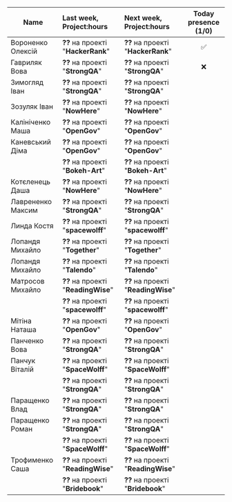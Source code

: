| Name              | Last week, Project:hours          |Next week, Project:hours             | Today presence (1/0)  |
| -------------     |:--------------                    | :-----                              |:-----:                       |
| Вороненко Олексій | **??** на проекті "**HackerRank**" |**??** на проекті "**HackerRank**"  |  :white_check_mark:          |                 
| Гавриляк Вова     | **??** на проекті "**StrongQA**"   |**??** на проекті "**StrongQA**"    |  :x:                         |
| Зимогляд Іван     | **??** на проекті "**StrongQA**"   |**??** на проекті "**StrongQA**"    |                              |
| Зозуляк Іван      | **??** на проекті "**NowHere**"    |**??** на проекті "**NowHere**"     |                              |
| Калініченко Маша  | **??** на проекті "**OpenGov**"    |**??** на проекті "**OpenGov**"     |                              |
| Каневський Діма   | **??** на проекті "**OpenGov**"    |**??** на проекті "**OpenGov**"     |                              |
|                   | **??** на проекті "**Bokeh-Art**"  |**??** на проекті "**Bokeh-Art**"   |                              |
| Котєленець Даша   | **??** на проекті "**NowHere**"    |**??** на проекті "**NowHere**"     |                              |
| Лаврененко Максим | **??** на проекті "**StrongQA**"   |**??** на проекті "**StrongQA**"    |                              |
| Линда Костя       | **??** на проекті "**spacewolff**" |**??** на проекті "**spacewolff**"  |                              |
| Лопандя Михайло   | **??** на проекті "**Together**"   |**??** на проекті "**Together**"    |                              |
| Лопандя Михайло   | **??** на проекті "**Talendo**"    |**??** на проекті "**Talendo**"     |                              |
| Матросов Михайло  | **??** на проекті "**ReadingWise**"|**??** на проекті "**ReadingWise**" |                              |
|                   | **??** на проекті "**spacewolff**" |**??** на проекті "**spacewolff**"  |                              |
| Мітіна Наташа     | **??** на проекті "**OpenGov**"    |**??** на проекті "**OpenGov**"     |                              |
| Панченко Вова     | **??** на проекті "**StrongQA**"   |**??** на проекті "**StrongQA**"    |                              |
| Панчук Віталій    | **??** на проекті "**SpaceWolff**" |**??** на проекті "**SpaceWolff**"  |                              |
|                   | **??** на проекті "**StrongQA**"   |**??** на проекті "**StrongQA**"    |                              |
| Паращенко Влад    | **??** на проекті "**StrongQA**"   |**??** на проекті "**StrongQA**"    |                              |
| Паращенко Роман   | **??** на проекті "**StrongQA**"   |**??** на проекті "**StrongQA**"    |                              |
|                   | **??** на проекті "**SpaceWolff**" |**??** на проекті "**SpaceWolff**"  |                              |
| Трофименко Саша   | **??** на проекті "**ReadingWise**"|**??** на проекті "**ReadingWise**" |                              |
|                   | **??** на проекті "**Bridebook**"  |**??** на проекті "**Bridebook**"   |                              |
